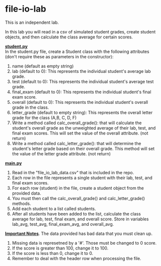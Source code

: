 # file-io-lab
This is an independent lab.  

In this lab you will read in a csv of simulated student grades, create student objects, and then calculate the class average for certain scores.  

<ins>**student.py**</ins>  
In the student.py file, create a Student class with the following attributes (don't require these as parameters in the constructor):  
1. name (default as empty string)
2. lab (default to 0): This represents the individual student's average lab grade.
3. test (default to 0):  This represents the individual student's average test grade.
4. final_exam (default to 0): This represents the individual student's final exam score.
5. overall (default to 0): This represents the individual student's overall grade in the class. 
6. letter_grade (default to empty string): This represents the overall letter grade for the class (A,B, C, D, F)
7. Write a method called calc_overall_grade(): that will calculate the student's overall grade as the unweighted average of their lab, test, and final exam scores. This will set the value of the overall attribute. (not return)
8. Write a method called calc_letter_grade(): that will determine the student's letter grade based on their overall grade. This method will set the value of the letter grade attribute. (not return)

<ins>**main.py**</ins>  
1. Read in the "file_io_lab_data.csv" that is included in the repo.
2. Each row in the file represents a single student with their lab, test, and final exam scores.
3. For each row (student) in the file, create a student object from the provided data.
4. You must then call the calc_overall_grade() and calc_letter_grade() methods.
5. Add each student to a list called students.
6. After all students have been added to the list, calculate the class average for lab, test, final exam, and overall score. Store in variables lab_avg, test_avg, final_exam_avg, and overall_avg.  

<ins>**Important Notes**</ins>. 
The data provided has bad data that you must clean up.  
1. Missing data is represetned by a '#'. Those must be changed to 0 score.  
2. If the score is greater than 100, change it to 100.  
3. If the score is less than 0, change it to 0.  
4. Remember to deal with the header row when processing the file.   

